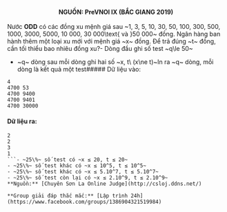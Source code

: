 **<center>NGUỒN: PreVNOI Ⅸ (BẮC GIANG 2019)</center>**
<br>
Nước **ODD** có các đồng xu mệnh giá sau  ~1, 3, 5, 10, 30, 50, 100, 300, 500, 1000, 3000, 5000, 10 000, 30 000\text{ và }50 000~ đồng. Ngân hàng ban hành thêm một loại xu mới với mệnh giá ~x~ đồng. Để trả đúng ~t~ đồng, cần tối thiểu bao nhiêu đồng xu?- Dòng đầu ghi số test ~q\le 50~
- ~q~ dòng sau mỗi dòng ghi hai số ~x, t\ (x\ne t)~In ra ~q~ dòng, mỗi dòng là kết quả một test##### Dữ liệu vào:
```
4
4700 53
4700 9400 
4700 9401 
4700 30000
```

#### Dữ liệu ra:
```
2
2
3
1
```- ~25\%~ số test có ~x ≤ 20, t ≤ 20~
- ~25\%~ số test khác có ~x ≤ 10^5, t ≤ 10^5~
- ~25\%~ số test khác có ~x ≤ 5.10^7, t ≤ 5.10^7~
- ~25\%~ số test còn lại có ~x ≤ 2.10^9, t ≤ 2.10^9~
**Nguồn:** [Chuyên Sơn La Online Judge](http://csloj.ddns.net/)

**Group giải đáp thắc mắc:** [Lập trình 24h](https://www.facebook.com/groups/1386904321519984)